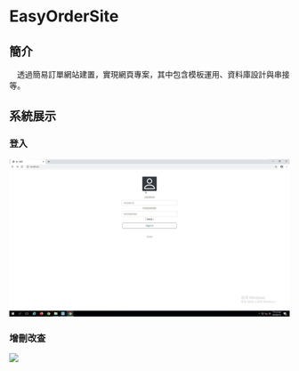 # EasyOrderSite
## 簡介
&emsp;透過簡易訂單網站建置，實現網頁專案，其中包含模板運用、資料庫設計與串接等。
## 系統展示
### 登入
<img src=https://github.com/inorihayuri7240/EasyOrderSite/blob/main/other/system%20display%20video/%E7%99%BB%E5%85%A5.gif/> 

### 增刪改查 
<img src=https://github.com/inorihayuri7240/EasyOrderSite/blob/main/other/system%20display%20video/%E5%A2%9E%E5%88%AA%E6%94%B9%E6%9F%A5.gif/>
